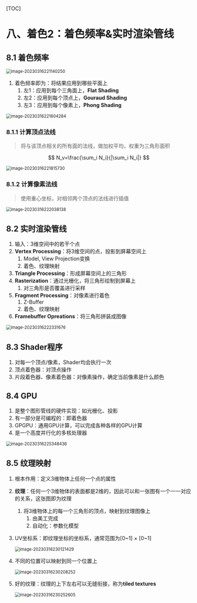 [TOC]

# 八、着色2：着色频率&实时渲染管线

## 8.1	着色频率

<img src="AssetMarkdown/image-20230316221140250.png" alt="image-20230316221140250" style="zoom:80%;" />

1. 着色频率即为：将结果应用到哪些平面上
   1. 左1：应用到每个三角面上，**Flat Shading**
   2. 左2：应用到每个顶点上，**Gouraud Shading**
   3. 左3：应用到每个像素上，**Phong Shading**

<img src="AssetMarkdown/image-20230316221604284.png" alt="image-20230316221604284" style="zoom:80%;" />

### 8.1.1	计算顶点法线

> 将与该顶点相关的所有面的法线，做加权平均，权重为三角形面积

$$
N_v=\frac{\sum_i N_i}{|\sum_i N_i|}
$$



<img src="AssetMarkdown/image-20230316221815730.png" alt="image-20230316221815730" style="zoom:80%;" />

### 8.1.2	计算像素法线

> 使用重心坐标，对相邻两个顶点的法线进行插值

<img src="AssetMarkdown/image-20230316222038138.png" alt="image-20230316222038138" style="zoom:80%;" />

## 8.2	实时渲染管线

1. 输入：3维空间中的若干个点
2. **Vertex Processing**：将3维空间的点，投影到屏幕空间上
   1. Model, View Projection变换
   2. 着色、纹理映射
3. **Triangle Processing**：形成屏幕空间上的三角形
4. **Rasterization**：通过光栅化，将三角形绘制到屏幕上
   1. 对三角形是否覆盖进行采样
5. **Fragment Processing**：对像素进行着色
   1. Z-Buffer
   2. 着色、纹理映射
6. **Framebuffer Opreations**：将三角形拼装成图像

<img src="AssetMarkdown/image-20230316222331676.png" alt="image-20230316222331676" style="zoom:80%;" />

## 8.3	Shader程序

1. 对每一个顶点/像素，Shader均会执行一次
2. 顶点着色器：对顶点操作
3. 片段着色器、像素着色器：对像素操作，确定当前像素是什么颜色

## 8.4	GPU

1. 是整个图形管线的硬件实现：如光栅化、投影
2. 有一部分是可编程的：即着色器
3. GPGPU：通用GPU计算，可以完成各种各样的GPU计算
4. 是一个高度并行化的多核处理器

<img src="AssetMarkdown/image-20230316225348436.png" alt="image-20230316225348436" style="zoom:80%;" />

## 8.5	纹理映射

1. 根本作用：定义3维物体上任何一个点的属性

2. **纹理**：任何一个3维物体的表面都是2维的，因此可以和一张图有一个一一对应的关系，这张图即为纹理

   1. 将3维物体上的每一个三角形的顶点，映射到纹理图像上
      1. 由美工完成
      2. 自动化：参数化模型

3. UV坐标系：即纹理坐标的坐标系，通常范围为[0~1] × [0~1]

   <img src="AssetMarkdown/image-20230316230121429.png" alt="image-20230316230121429" style="zoom:80%;" />

4. 不同的位置可以映射到同一个位置上

   <img src="AssetMarkdown/image-20230316230208252.png" alt="image-20230316230208252" style="zoom:80%;" />

5. 好的纹理：纹理的上下左右可以无缝衔接，称为**tiled textures**

   <img src="AssetMarkdown/image-20230316230252605.png" alt="image-20230316230252605" style="zoom:80%;" />